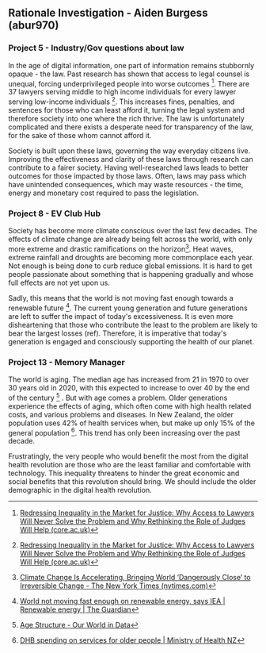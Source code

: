 ## Rationale Investigation - Aiden Burgess (abur970)

### Project 5 - Industry/Gov questions about law

In the age of digital information, one part of information remains stubbornly opaque - the law. Past research has shown that access to legal counsel is unequal, forcing underprivileged people into worse outcomes [^1]. There are 37 lawyers serving middle to high income individuals for every lawyer serving low-income individuals [^1]. This increases fines, penalties, and sentences for those who can least afford it, turning the legal system and therefore society into one where the rich thrive.  The law is unfortunately complicated and there exists a desperate need for transparency of the law, for the sake of those whom cannot afford it.

Society is built upon these laws, governing the way everyday citizens live. Improving the effectiveness and clarity of these laws through research can contribute to a fairer society. Having well-researched laws leads to better outcomes for those impacted by those laws. Often, laws may pass which have unintended consequences, which may waste resources - the time, energy and monetary cost required to pass the legislation.

### Project 8 - EV Club Hub

Society has become more climate conscious over the last few decades. The effects of climate change are already being felt across the world, with only more extreme and drastic ramifications on the horizon[^2].  Heat waves, extreme rainfall and droughts are becoming more commonplace each year. Not enough is being done to curb reduce global emissions. It is hard to get people passionate about something that is happening gradually and whose full effects are not yet upon us.

Sadly, this means that the world is not moving fast enough towards a renewable future [^3]. The current young generation and future generations are left to suffer the impact of today's excessiveness. It is even more disheartening that those who contribute the least to the problem are likely to bear the largest losses (ref). Therefore, it is imperative that today's generation is engaged and consciously supporting the health of our planet.

### Project 13 - Memory Manager

The world is aging. The median age has increased from 21 in 1970 to over 30 years old in 2020, with this expected to increase to over 40 by the end of the century [^4] . But with age comes a problem. Older generations experience the effects of aging, which often come with high health related costs, and various problems and diseases. In New Zealand, the older population uses 42% of health services when, but make up only 15% of the general population [^5]. This trend has only been increasing over the past decade.

Frustratingly, the very people who would benefit the most from the digital health revolution are those who are the least familiar and comfortable with technology. This inequality threatens to hinder the great economic and social benefits that this revolution should bring. We should include the older demographic in the digital health revolution.

[^1]: [Redressing Inequality in the Market for Justice: Why Access to Lawyers Will Never Solve the Problem and Why Rethinking the Role of Judges Will Help (core.ac.uk)](https://core.ac.uk/download/pdf/144230911.pdf)
[^2]: [Climate Change Is Accelerating, Bringing World ‘Dangerously Close’ to Irreversible Change - The New York Times (nytimes.com)](https://www.nytimes.com/2019/12/04/climate/climate-change-acceleration.html)
[^3]:[World not moving fast enough on renewable energy, says IEA | Renewable energy | The Guardian](https://www.theguardian.com/environment/2014/jun/03/world-not-moving-fast-enough-on-renewable-energy-says-iea)
[^4]:[Age Structure - Our World in Data](https://ourworldindata.org/age-structure#the-global-population-pyramid)
[^5]:[DHB spending on services for older people | Ministry of Health NZ](https://www.health.govt.nz/nz-health-statistics/health-statistics-and-data-sets/older-peoples-health-data-and-stats/dhb-spending-services-older-people)


